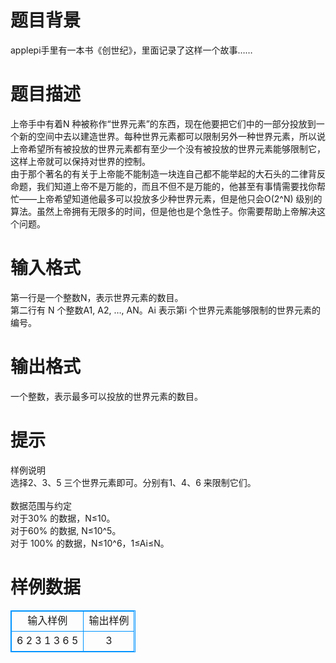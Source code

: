 # 

 
 # 题目背景 
applepi手里有一本书《创世纪》，里面记录了这样一个故事…… 

 
 # 题目描述 
上帝手中有着N&nbsp;种被称作“世界元素”的东西，现在他要把它们中的一部分投放到一个新的空间中去以建造世界。每种世界元素都可以限制另外一种世界元素，所以说上帝希望所有被投放的世界元素都有至少一个没有被投放的世界元素能够限制它，这样上帝就可以保持对世界的控制。<BR>由于那个著名的有关于上帝能不能制造一块连自己都不能举起的大石头的二律背反命题，我们知道上帝不是万能的，而且不但不是万能的，他甚至有事情需要找你帮忙——上帝希望知道他最多可以投放多少种世界元素，但是他只会O(2^N)&nbsp;级别的算法。虽然上帝拥有无限多的时间，但是他也是个急性子。你需要帮助上帝解决这个问题。 

 
 # 输入格式 
第一行是一个整数N，表示世界元素的数目。<BR>第二行有&nbsp;N&nbsp;个整数A1,&nbsp;A2,&nbsp;…,&nbsp;AN。Ai&nbsp;表示第i&nbsp;个世界元素能够限制的世界元素的编号。 

 
 # 输出格式 
一个整数，表示最多可以投放的世界元素的数目。 

 
 # 提示 
样例说明<BR>选择2、3、5&nbsp;三个世界元素即可。分别有1、4、6&nbsp;来限制它们。<BR><BR>数据范围与约定<BR>对于30%&nbsp;的数据，N≤10。<BR>对于60%&nbsp;的数据,&nbsp;N≤10^5。<BR>对于&nbsp;100%&nbsp;的数据，N≤10^6，1≤Ai≤N。 
# 样例数据
<style>
        table,table tr th, table tr td { border:1px solid #0094ff; }
        table { width: 200px; min-height: 25px; line-height: 25px; text-align: center; border-collapse: collapse;}   
    </style>
<table>
	<tr>
		<td>输入样例</td>
		<td>输出样例</td>
	</tr>
<tr><td>6
2 3 1 3 6 5</td><td>3</td></tr></table>

